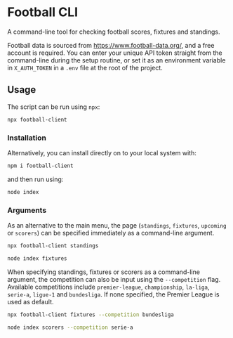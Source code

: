 # Football CLI

A command-line tool for checking football scores, fixtures and standings.

Football data is sourced from https://www.football-data.org/, and a free account is required. You can enter your unique API token straight from the command-line during the setup routine, or set it as an environment variable in `X_AUTH_TOKEN` in a `.env` file at the root of the project.

## Usage

The script can be run using `npx`:

```bash
npx football-client
```

### Installation

Alternatively, you can install directly on to your local system with:

```bash
npm i football-client
```

and then run using:

```bash
node index
```

### Arguments

As an alternative to the main menu, the page (`standings`, `fixtures`, `upcoming` or `scorers`) can be specified immediately as a command-line argument.

```bash
npx football-client standings
```

```bash
node index fixtures
```

When specifying standings, fixtures or scorers as a command-line argument, the competition can also be input using the `--competition` flag. Available competitions include `premier-league`, `championship`, `la-liga`, `serie-a`, `ligue-1` and `bundesliga`. If none specified, the Premier League is used as default.

```bash
npx football-client fixtures --competition bundesliga
```

```bash
node index scorers --competition serie-a
```